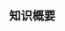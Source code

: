 ## 知识概要

&nbsp;&nbsp;&nbsp;&nbsp;&nbsp;&nbsp;&nbsp;&nbsp;


### 

&nbsp;&nbsp;&nbsp;&nbsp;&nbsp;&nbsp;&nbsp;&nbsp;


